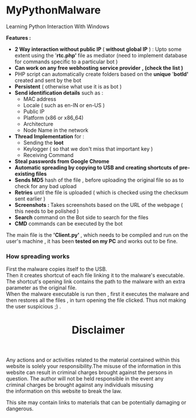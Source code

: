 # MyPythonMalware
Learning Python Interaction With Windows


<strong>Features :</strong>
<ul>
 	<li><strong>2 Way interaction without public IP </strong>( <strong>without global IP</strong> ) : Upto some extent using the '<strong>rtc.php' </strong>file as mediator (need to implement database for commands specific to a particular bot )<strong> </strong></li>
 	<li><strong>Can work on any free webhosting service provider</strong> <strong>, (check the <a style="text-decoration: none;" href="https://digitz.org/blog/free-hosting-2016/" target="_blank" rel="noopener noreferrer">list</a> )</strong></li>
 	<li>PHP script can automatically create folders based on the <strong>unique</strong> '<strong>botId' </strong>created and<strong> </strong>sent by the bot</li>
 	<li><strong>Persistent</strong> ( otherwise what use it is as bot )</li>
 	<li><strong>Send identification details</strong> such as :
<ul>
 	<li>MAC address</li>
 	<li>Locale ( such as en-IN or en-US )</li>
 	<li>Public IP</li>
 	<li>Platform (x86 or x86_64)</li>
 	<li>Architecture</li>
 	<li>Node Name in the network</li>
</ul>
</li>
 	<li><strong>Thread Implementation</strong> for :
<ul>
 	<li>Sending the <strong>loot</strong></li>
 	<li>Keylogger ( so that we don't miss that important key )</li>
 	<li>Receiving Command</li>
</ul>
</li>
  <li><strong>Steal passwords from Google Chrome</strong></li>
  <li><strong>Automatic spreading by copying to USB and creating shortcuts of pre-existing files </strong></li>
 	<li><strong>Sends MD5</strong> hash of the file , before uploading the original file so as to check for any bad upload</li>
 	<li><strong>Retries</strong> until the file is uploaded ( which is checked using the checksum sent earlier )</li>
 	<li><strong>Screenshots : </strong>Takes screenshots based on the URL of the webpage ( this needs to be polished )</li>
 	<li><strong>Search</strong> command on the Bot side to search for the files</li>
 	<li><strong>CMD</strong> commands can be executed by the bot</li>
</ul>
<p>The main file is the <strong>'Client.py' </strong>, which needs to be compiled and run on the user's machine , it has been <strong>tested on my PC</strong> and works out to be fine.</p>

### How spreading works
<p>
First the malware copies itself to the USB.<br>
Then it creates shortcut of each file linking it to the malware's executable.<br>
The shortcut's opening link contains the path to the malware with an extra parameter as the original file.<br>
When the malware executable is run then , first it executes the malware and then restores all the files , in turn opening the file clicked. Thus not making the user suspicious ;) . 
</p>

<header>
<h1 class="title">Disclaimer</h1>
</header>
<div class="post-content box mark-links">

Any actions and or activities related to the material contained within this website is solely your responsibility.The misuse of the information in this website can result in criminal charges brought against the persons in question. The author will not be held responsible in the event any criminal charges be brought against any individuals misusing the information on this website to break the law.

This site may contain links to materials that can be potentially damaging or dangerous.
